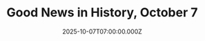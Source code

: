 ---
title: "Good News in History, October 7"
date: 2025-10-07T07:00:00.000Z
category: Human Kindness
externalLink: "https://www.goodnewsnetwork.org/events061007/"
image: ""
excerpt: "Happy 70th Birthday to the brilliant cellist Yo-Yo Ma, who was born in France. The Chinese-American musician was a child prodigy, performing from the age of five, when his mother, a singer, and father, a violinist, moved to New York City. READ more about this prodigious but also innovative musician… (1955) His 90+ albums have received […] The post Good…"
---